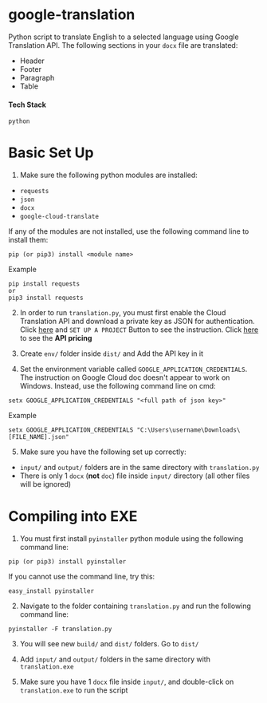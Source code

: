 # google-translation
Python script to translate English to a selected language using Google Translation API. The following sections in your `docx` file are translated:
- Header
- Footer
- Paragraph
- Table

#### Tech Stack
`python`

# Basic Set Up
1. Make sure the following python modules are installed:
- `requests`
- `json`
- `docx`
- `google-cloud-translate`

If any of the modules are not installed, use the following command line to install them:
```
pip (or pip3) install <module name>
```
Example
```
pip install requests
or
pip3 install requests
```

2. In order to run `translation.py`, you must first enable the Cloud Translation API and download a private key as JSON for authentication. Click [here](https://cloud.google.com/translate/docs/quickstart-client-libraries#client-libraries-install-python) and `SET UP A PROJECT` Button to see the instruction. Click [here](https://cloud.google.com/translate/pricing) to see the **API pricing**

3. Create `env/` folder inside `dist/` and Add the API key in it 

4. Set the environment variable called `GOOGLE_APPLICATION_CREDENTIALS`. The instruction on Google Cloud doc doesn't appear to work on Windows. Instead, use the following command line on cmd:
```
setx GOOGLE_APPLICATION_CREDENTIALS "<full path of json key>"
```
Example
```
setx GOOGLE_APPLICATION_CREDENTIALS "C:\Users\username\Downloads\[FILE_NAME].json"
```

5. Make sure you have the following set up correctly:
- `input/` and `output/` folders are in the same directory with `translation.py`
- There is only 1 `docx` (**not** `doc`) file inside `input/` directory (all other files will be ignored)

# Compiling into EXE
1. You must first install `pyinstaller` python module using the following command line:
```
pip (or pip3) install pyinstaller
```
If you cannot use the command line, try this:
```
easy_install pyinstaller
```

2. Navigate to the folder containing `translation.py` and run the following command line:
```
pyinstaller -F translation.py
```

3. You will see new `build/` and `dist/` folders. Go to `dist/`

4. Add `input/` and `output/` folders in the same directory with `translation.exe`

5. Make sure you have 1 `docx` file inside `input/`, and double-click on `translation.exe` to run the script
